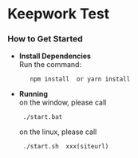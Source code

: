 # Keepwork Test #



### How to Get Started 

- **Install Dependencies**  
  Run the command:
    ```
       npm install  or yarn install
    ```
- **Running**  
  on the window, please call
    ```
     ./start.bat
    ```
  on the linux, please call
    ```
     ./start.sh  xxx(siteurl)
    ```

